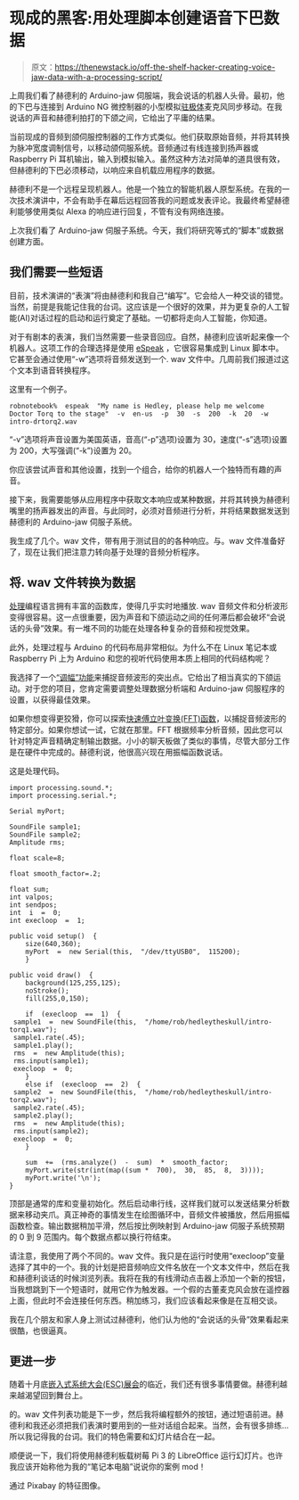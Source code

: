 # 现成的黑客:用处理脚本创建语音下巴数据

> 原文：<https://thenewstack.io/off-the-shelf-hacker-creating-voice-jaw-data-with-a-processing-script/>

上周我们看了赫德利的 Arduino-jaw 伺服端，我会说话的机器人头骨。最初，他的下巴与连接到 Arduino NG 微控制器的小型模拟[驻极体](https://www.britannica.com/science/electret)麦克风同步移动。在我说话的声音和赫德利拍打的下颌之间，它给出了平庸的结果。

当前现成的音频到颌伺服控制器的工作方式类似。他们获取原始音频，并将其转换为脉冲宽度调制信号，以移动颌伺服系统。音频通过有线连接到扬声器或 Raspberry Pi 耳机输出，输入到模拟输入。虽然这种方法对简单的道具很有效，但赫德利的下巴必须移动，以响应来自机载应用程序的数据。

赫德利不是一个远程呈现机器人。他是一个独立的智能机器人原型系统。在我的一次技术演讲中，不会有助手在幕后远程回答我的问题或发表评论。我最终希望赫德利能够使用类似 Alexa 的响应进行回复，不管有没有网络连接。

上次我们看了 Arduino-jaw 伺服子系统。今天，我们将研究等式的“脚本”或数据创建方面。

## 我们需要一些短语

目前，技术演讲的“表演”将由赫德利和我自己“编写”。它会给人一种交谈的错觉。当然，前提是我能记住我的台词。这应该是一个很好的效果，并为更复杂的人工智能(AI)对话过程的启动和运行奠定了基础。一切都将走向人工智能，你知道。

对于有剧本的表演，我们当然需要一些录音回应。自然，赫德利应该听起来像一个机器人。这项工作的合理选择是使用 [eSpeak](http://espeak.sourceforge.net/) ，它很容易集成到 Linux 脚本中。它甚至会通过使用“-w”选项将音频发送到一个. wav 文件中。几周前我们报道过这个文本到语音转换程序。

这里有一个例子。

```
robnotebook%  espeak  "My name is Hedley, please help me welcome Doctor Torq to the stage"  -v  en-us  -p  30  -s  200  -k  20  -w  intro-drtorq2.wav

```

“-v”选项将声音设置为美国英语，音高(“-p”选项)设置为 30，速度(“-s”选项)设置为 200，大写强调(“-k”)设置为 20。

你应该尝试声音和其他设置，找到一个组合，给你的机器人一个独特而有趣的声音。

接下来，我需要能够从应用程序中获取文本响应或某种数据，并将其转换为赫德利嘴里的扬声器发出的声音。与此同时，必须对音频进行分析，并将结果数据发送到赫德利的 Arduino-jaw 伺服子系统。

我生成了几个。wav 文件，带有用于测试目的的各种响应。与。wav 文件准备好了，现在让我们把注意力转向基于处理的音频分析程序。

## 将. wav 文件转换为数据

[处理](https://processing.org/)编程语言拥有丰富的函数库，使得几乎实时地播放. wav 音频文件和分析波形变得很容易。这一点很重要，因为声音和下颌运动之间的任何滞后都会破坏“会说话的头骨”效果。有一堆不同的功能在处理各种复杂的音频和视觉效果。

此外，处理过程与 Arduino 的代码布局非常相似。为什么不在 Linux 笔记本或 Raspberry Pi 上为 Arduino 和您的视听代码使用本质上相同的代码结构呢？

我选择了一个[“调幅”功能](https://processing.org/reference/libraries/sound/Amplitude.html)来捕捉音频波形的突出点。它给出了相当真实的下颌运动。对于您的项目，您肯定需要调整处理数据分析端和 Arduino-jaw 伺服程序的设置，以获得最佳效果。

如果你想变得更狡猾，你可以探索[快速傅立叶变换(FFT)函数](https://processing.org/reference/libraries/sound/FFT.html)，以捕捉音频波形的特定部分。如果你想试一试，它就在那里。FFT 根据频率分析音频，因此您可以针对特定声音精确定制输出数据。小小的聊天板做了类似的事情，尽管大部分工作是在硬件中完成的。赫德利说，他很高兴现在用振幅函数说话。

这是处理代码。

```
import processing.sound.*;
import processing.serial.*;

Serial myPort;

SoundFile sample1;
SoundFile sample2;
Amplitude rms;

float scale=8;

float smooth_factor=.2;

float sum;
int valpos;
int sendpos;
int  i  =  0;
int execloop  =  1;

public void setup()  {
    size(640,360);
    myPort  =  new Serial(this,  "/dev/ttyUSB0",  115200);
    }      

public void draw()  {
    background(125,255,125);
    noStroke();
    fill(255,0,150); 

    if  (execloop  ==  1)  {
 sample1  =  new SoundFile(this,  "/home/rob/hedleytheskull/intro-torq1.wav");
 sample1.rate(.45);
 sample1.play();
 rms  =  new Amplitude(this);
 rms.input(sample1);
 execloop  =  0;
    }
    else if  (execloop  ==  2)  {
 sample2  =  new SoundFile(this,  "/home/rob/hedleytheskull/intro-torq2.wav");
 sample2.rate(.45);
 sample2.play();
 rms  =  new Amplitude(this);
 rms.input(sample2);
 execloop  =  0;
    }    

    sum  +=  (rms.analyze()  -  sum)  *  smooth_factor;  
    myPort.write(str(int(map((sum *  700),  30,  85,  8,  3))));
    myPort.write('\n');
}

```

顶部是通常的库和变量初始化。然后启动串行线，这样我们就可以发送结果分析数据来移动夹爪。真正神奇的事情发生在绘图循环中，音频文件被播放，然后用振幅函数检查。输出数据稍加平滑，然后按比例映射到 Arduino-jaw 伺服子系统预期的 0 到 9 范围内。每个数据点都以换行符结束。

请注意，我使用了两个不同的。wav 文件。我只是在运行时使用“execloop”变量选择了其中的一个。我的计划是把音频响应文件名放在一个文本文件中，然后在我和赫德利谈话的时候浏览列表。我将在我的有线滑动点击器上添加一个新的按钮，当我想跳到下一个短语时，就用它作为触发器。一个假的古董麦克风会放在遥控器上面，但此时不会连接任何东西。稍加练习，我们应该看起来像是在互相交谈。

我在几个朋友和家人身上测试过赫德利，他们认为他的“会说话的头骨”效果看起来很酷，也很逼真。

## 更进一步

随着十月底[嵌入式系统大会(ESC)展会](https://minn18.mapyourshow.com/7_0/sessions/session-details.cfm?ScheduleID=31)的临近，我们还有很多事情要做。赫德利越来越渴望回到舞台上。

的。wav 文件列表功能是下一步，然后我将编程额外的按钮，通过短语前进。赫德利和我还必须把我们表演时要用到的一些对话组合起来。当然，会有很多排练…所以我记得我的台词。我们的特色需要和幻灯片结合在一起。

顺便说一下，我们将使用赫德利板载树莓 Pi 3 的 LibreOffice 运行幻灯片。也许我应该开始称他为我的“笔记本电脑”说说你的案例 mod！

通过 Pixabay 的特征图像。

<svg xmlns:xlink="http://www.w3.org/1999/xlink" viewBox="0 0 68 31" version="1.1"><title>Group</title> <desc>Created with Sketch.</desc></svg>